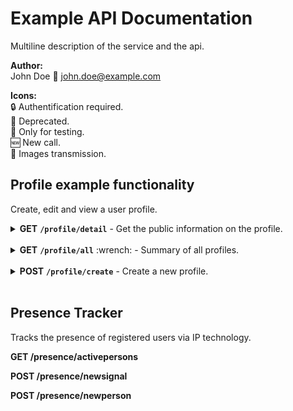 # Example API Documentation

Multiline description of the service and the api.

**Author:**<br>
John Doe :email: <john.doe@example.com>

**Icons:**<br>
:lock: Authentification required. <br>
:floppy_disk: Deprecated. <br>
:wrench: Only for testing. <br>
:new: New call. <br>
:sunrise_over_mountains: Images transmission.


## Profile example functionality

Create, edit and view a user profile.


<details>
  <summary><b>GET</b> <b><code>/profile/detail</code></b> - Get the public information on the profile.</summary>
  <br>

```
(Request)

URL-Params (Required): id=[int]
URL-Params (Optional): -

Data-Params: -
```
```
(Response)

Success-Response:
Code: 200
Content:
{
  name: [String],
  age: [int],
  description: [String]
}

Error-Response:
Code: 400 BAD REQUEST
Content: -

```
</details>

<br>

<details>
  <summary><b>GET</b> <b><code>/profile/all</code></b> :wrench: - Summary of all profiles.</summary>
  <br>

```
(Request)

URL-Params (Required): -
URL-Params (Optional): -

Data-Params: -
```
```
(Response)

Success-Response:
Code: 200
Content:
[
  {
    name: [String],
    age: [int]
  }
]

Error-Response:
Code: 400 BAD REQUEST
Content: -

```
</details>

<br>

<details>
  <summary><b>POST</b> <b><code>/profile/create</code></b> - Create a new profile.</summary>
  <br>

  ```
  (Request)

  URL-Params (Required): -
  URL-Params (Optional): -

  Data-Params:
  {
    name: [String],
    age: [int],
    description: [String]
  }
  ```
  ```
  (Response)

  Success-Response:
  Code: 200
  Content: -

  Error-Response:
  Code: 400 BAD REQUEST
  Content: -

  ```

</details>

<br>

## Presence Tracker

Tracks the presence of registered users via IP technology.

**GET /presence/activepersons**

**POST /presence/newsignal**

**POST /presence/newperson**
